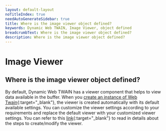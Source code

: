 ```yaml
---
layout: default-layout
noTitleIndex: true
needAutoGenerateSidebar: true
title: Where is the image viewer object defined?
keywords: Dynamic Web TWAIN, Image Viewer, object defined
breadcrumbText: Where is the image viewer object defined?
description: Where is the image viewer object defined?
---
```


# Image Viewer

## Where is the image viewer object defined?

By default, Dynamic Web TWAIN has a viewer component that helps to view data available in the buffer. When you [create an instance of Web Twain](/_articles/docs/extended-usage/advanced-initialization.md#instantiating-webtwain-without-onwebtwainready){:target="_blank"}, the viewer is created automatically with its default available settings. You can customize the viewer settings according to your requirements and replace the default viewer with your customized viewer settings.
You can refer to this [link](/_articles/docs/general-usage/viewer-configuration.md#create-the-viewer){:target="_blank"} to read in details about the steps to create/modify the viewer.

